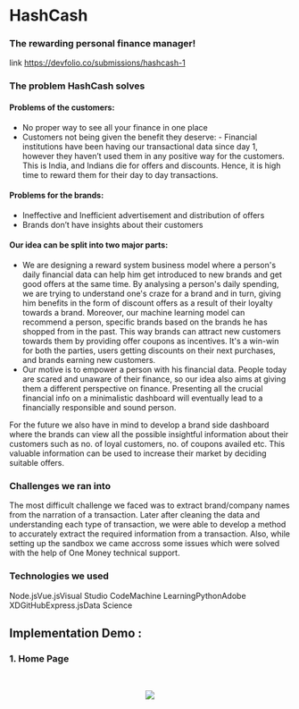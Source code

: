# HashCash

### The rewarding personal finance manager!

link https://devfolio.co/submissions/hashcash-1

### The problem HashCash solves


#### Problems of the customers:

* No proper way to see all your finance in one place
* Customers not being given the benefit they deserve: - Financial institutions have been having our transactional data since day 1, however they haven’t used them in any positive way for the customers. This is India, and Indians die for offers and discounts. Hence, it is high time to reward them for their day to day transactions.

#### Problems for the brands:

* Ineffective and Inefficient advertisement and distribution of offers
* Brands don’t have insights about their customers

#### Our idea can be split into two major parts:

* We are designing a reward system business model where a person's daily financial data can help him get introduced to new brands and get good offers at the same time. By analysing a person's daily spending, we are trying to understand one's craze for a brand and in turn, giving him benefits in the form of discount offers as a result of their loyalty towards a brand. Moreover, our machine learning model can recommend a person, specific brands based on the brands he has shopped from in the past. This way brands can attract new customers towards them by providing offer coupons as incentives. It's a win-win for both the parties, users getting discounts on their next purchases, and brands earning new customers.
* Our motive is to empower a person with his financial data. People today are scared and unaware of their finance, so our idea also aims at giving them a different perspective on finance. Presenting all the crucial financial info on a minimalistic dashboard will eventually lead to a financially responsible and sound person.

For the future we also have in mind to develop a brand side dashboard where the brands can view all the possible insightful information about their customers such as no. of loyal customers, no. of coupons availed etc. This valuable information can be used to increase their market by deciding suitable offers.

### Challenges we ran into
The most difficult challenge we faced was to extract brand/company names from the narration of a transaction. Later after cleaning the data and understanding each type of transaction, we were able to develop a method to accurately extract the required information from a transaction. Also, while setting up the sandbox we came accross some issues which were solved with the help of One Money technical support.

### Technologies we used
Node.jsVue.jsVisual Studio CodeMachine LearningPythonAdobe XDGitHubExpress.jsData Science

## Implementation Demo : 

### 1. Home Page
<br>
<p align="center">
  <img src="https://github.com/yashverma9/HashCash/blob/master/snaps/Snap1.jpg">
</p>
<br>

